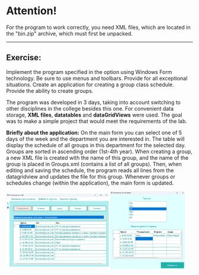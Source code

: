 # **Attention!**
For the program to work correctly, you need XML files, which are located in the "bin.zip" archive, which must first be unpacked.
___

## Exercise:

Implement the program specified in the option using Windows Form technology. Be sure to use menus and toolbars. Provide for all exceptional situations. Create an application for creating a group class schedule. Provide the ability to create groups.


The program was developed in 3 days, taking into account switching to other disciplines in the college besides this one. For convenient data storage, **XML files**, **datatables** and **dataGridViews** were used. The goal was to make a simple project that would meet the requirements of the lab.


**Briefly about the application:**
On the main form you can select one of 5 days of the week and the department you are interested in. The table will display the schedule of all groups in this department for the selected day. Groups are sorted in ascending order (1st-4th year).
When creating a group, a new XML file is created with the name of this group, and the name of the group is placed in Groups.xml (contains a list of all groups).
Then, when editing and saving the schedule, the program reads all lines from the datagridview and updates the file for this group.
Whenever groups or schedules change (within the application), the main form is updated.

<img align="center" src="https://github.com/alenoktee/Schedule/blob/master/Main.png" width="55%"></img>
<img align="center" src="https://github.com/alenoktee/Schedule/blob/master/Edit.png" width="40%"></img>
